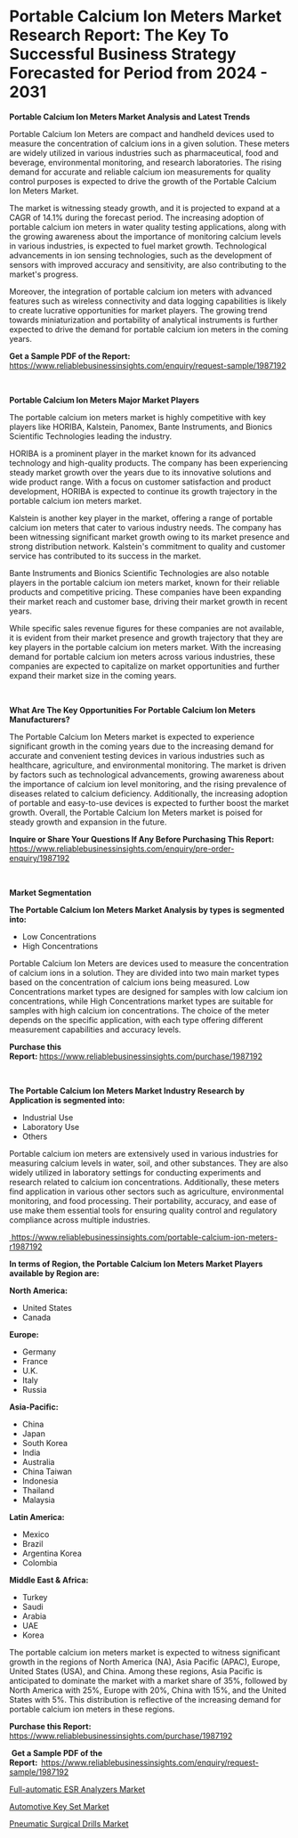 <p><h1>Portable Calcium Ion Meters Market Research Report: The Key To Successful Business Strategy Forecasted for Period from 2024 - 2031</h1></p><p><strong>Portable Calcium Ion Meters Market Analysis and Latest Trends</strong></p>
<p><p>Portable Calcium Ion Meters are compact and handheld devices used to measure the concentration of calcium ions in a given solution. These meters are widely utilized in various industries such as pharmaceutical, food and beverage, environmental monitoring, and research laboratories. The rising demand for accurate and reliable calcium ion measurements for quality control purposes is expected to drive the growth of the Portable Calcium Ion Meters Market.</p><p>The market is witnessing steady growth, and it is projected to expand at a CAGR of 14.1% during the forecast period. The increasing adoption of portable calcium ion meters in water quality testing applications, along with the growing awareness about the importance of monitoring calcium levels in various industries, is expected to fuel market growth. Technological advancements in ion sensing technologies, such as the development of sensors with improved accuracy and sensitivity, are also contributing to the market's progress.</p><p>Moreover, the integration of portable calcium ion meters with advanced features such as wireless connectivity and data logging capabilities is likely to create lucrative opportunities for market players. The growing trend towards miniaturization and portability of analytical instruments is further expected to drive the demand for portable calcium ion meters in the coming years.</p></p>
<p><strong>Get a Sample PDF of the Report:&nbsp;</strong> <a href="https://www.reliablebusinessinsights.com/enquiry/request-sample/1987192">https://www.reliablebusinessinsights.com/enquiry/request-sample/1987192</a></p>
<p>&nbsp;</p>
<p><strong>Portable Calcium Ion Meters Major Market Players</strong></p>
<p><p>The portable calcium ion meters market is highly competitive with key players like HORIBA, Kalstein, Panomex, Bante Instruments, and Bionics Scientific Technologies leading the industry. </p><p>HORIBA is a prominent player in the market known for its advanced technology and high-quality products. The company has been experiencing steady market growth over the years due to its innovative solutions and wide product range. With a focus on customer satisfaction and product development, HORIBA is expected to continue its growth trajectory in the portable calcium ion meters market.</p><p>Kalstein is another key player in the market, offering a range of portable calcium ion meters that cater to various industry needs. The company has been witnessing significant market growth owing to its market presence and strong distribution network. Kalstein's commitment to quality and customer service has contributed to its success in the market.</p><p>Bante Instruments and Bionics Scientific Technologies are also notable players in the portable calcium ion meters market, known for their reliable products and competitive pricing. These companies have been expanding their market reach and customer base, driving their market growth in recent years.</p><p>While specific sales revenue figures for these companies are not available, it is evident from their market presence and growth trajectory that they are key players in the portable calcium ion meters market. With the increasing demand for portable calcium ion meters across various industries, these companies are expected to capitalize on market opportunities and further expand their market size in the coming years.</p></p>
<p>&nbsp;</p>
<p><strong>What Are The Key Opportunities For Portable Calcium Ion Meters Manufacturers?</strong></p>
<p><p>The Portable Calcium Ion Meters market is expected to experience significant growth in the coming years due to the increasing demand for accurate and convenient testing devices in various industries such as healthcare, agriculture, and environmental monitoring. The market is driven by factors such as technological advancements, growing awareness about the importance of calcium ion level monitoring, and the rising prevalence of diseases related to calcium deficiency. Additionally, the increasing adoption of portable and easy-to-use devices is expected to further boost the market growth. Overall, the Portable Calcium Ion Meters market is poised for steady growth and expansion in the future.</p></p>
<p><strong>Inquire or Share Your Questions If Any Before Purchasing This Report:</strong> <a href="https://www.reliablebusinessinsights.com/enquiry/pre-order-enquiry/1987192">https://www.reliablebusinessinsights.com/enquiry/pre-order-enquiry/1987192</a></p>
<p>&nbsp;</p>
<p><strong>Market Segmentation</strong></p>
<p><strong>The Portable Calcium Ion Meters Market Analysis by types is segmented into:</strong></p>
<p><ul><li>Low Concentrations</li><li>High Concentrations</li></ul></p>
<p><p>Portable Calcium Ion Meters are devices used to measure the concentration of calcium ions in a solution. They are divided into two main market types based on the concentration of calcium ions being measured. Low Concentrations market types are designed for samples with low calcium ion concentrations, while High Concentrations market types are suitable for samples with high calcium ion concentrations. The choice of the meter depends on the specific application, with each type offering different measurement capabilities and accuracy levels.</p></p>
<p><strong>Purchase this Report:&nbsp;</strong><a href="https://www.reliablebusinessinsights.com/purchase/1987192">https://www.reliablebusinessinsights.com/purchase/1987192</a></p>
<p>&nbsp;</p>
<p><strong>The Portable Calcium Ion Meters Market Industry Research by Application is segmented into:</strong></p>
<p><ul><li>Industrial Use</li><li>Laboratory Use</li><li>Others</li></ul></p>
<p><p>Portable calcium ion meters are extensively used in various industries for measuring calcium levels in water, soil, and other substances. They are also widely utilized in laboratory settings for conducting experiments and research related to calcium ion concentrations. Additionally, these meters find application in various other sectors such as agriculture, environmental monitoring, and food processing. Their portability, accuracy, and ease of use make them essential tools for ensuring quality control and regulatory compliance across multiple industries.</p></p>
<p><a href="https://www.reliablebusinessinsights.com/portable-calcium-ion-meters-r1987192">&nbsp;https://www.reliablebusinessinsights.com/portable-calcium-ion-meters-r1987192</a></p>
<p><strong>In terms of Region, the Portable Calcium Ion Meters Market Players available by Region are:</strong></p>
<p>
    <p> <strong> North America: </strong>
        <ul>
            <li>United States</li>
            <li>Canada</li>
        </ul>
        </p> 
    <p> <strong> Europe: </strong>
        <ul>
            <li>Germany</li>
            <li>France</li>
            <li>U.K.</li>
            <li>Italy</li>
            <li>Russia</li>
        </ul>
        </p> 
    <p> <strong> Asia-Pacific: </strong>
        <ul>
            <li>China</li>
            <li>Japan</li>
            <li>South Korea</li>
            <li>India</li>
            <li>Australia</li>
            <li>China Taiwan</li>
            <li>Indonesia</li>
            <li>Thailand</li>
            <li>Malaysia</li>
        </ul>
        </p> 
    <p> <strong> Latin America: </strong>
        <ul>
            <li>Mexico</li>
            <li>Brazil</li>
            <li>Argentina Korea</li>
            <li>Colombia</li>
        </ul>
        </p> 
    <p> <strong> Middle East & Africa: </strong>
        <ul>
            <li>Turkey</li>
            <li>Saudi</li>
            <li>Arabia</li>
            <li>UAE</li>
            <li>Korea</li>
        </ul>
    </p>
    </p>
<p><p>The portable calcium ion meters market is expected to witness significant growth in the regions of North America (NA), Asia Pacific (APAC), Europe, United States (USA), and China. Among these regions, Asia Pacific is anticipated to dominate the market with a market share of 35%, followed by North America with 25%, Europe with 20%, China with 15%, and the United States with 5%. This distribution is reflective of the increasing demand for portable calcium ion meters in these regions.</p></p>
<p><strong>Purchase this Report: </strong><a href="https://www.reliablebusinessinsights.com/purchase/1987192">https://www.reliablebusinessinsights.com/purchase/1987192</a></p>
<p>&nbsp;<strong>Get a Sample PDF of the Report:&nbsp;&nbsp;</strong><a href="https://www.reliablebusinessinsights.com/enquiry/request-sample/1987192">https://www.reliablebusinessinsights.com/enquiry/request-sample/1987192</a></p>
<p><strong></strong></p>
<p><p><a href="https://www.linkedin.com/pulse/insights-full-automatic-esr-analyzers-market-share-competitive-lgsxf">Full-automatic ESR Analyzers Market</a></p><p><a href="https://www.linkedin.com/pulse/global-automotive-key-set-market-opportunities-forecast-period-ckgvf">Automotive Key Set Market</a></p><p><a href="https://www.linkedin.com/pulse/pneumatic-surgical-drills-market-share-new-trends-analysis-ldlsf">Pneumatic Surgical Drills Market</a></p></p>
